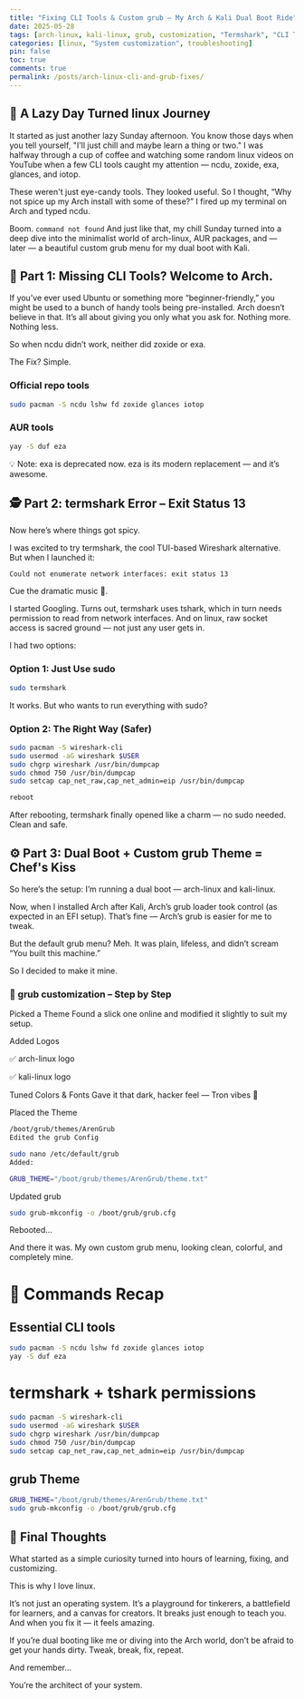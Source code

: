 ```yaml
---
title: "Fixing CLI Tools & Custom grub – My Arch & Kali Dual Boot Ride"
date: 2025-05-28
tags: [arch-linux, kali-linux, grub, customization, "Termshark", "CLI Tools", troubleshooting, linux]
categories: [linux, "System customization", troubleshooting]
pin: false
toc: true
comments: true
permalink: /posts/arch-linux-cli-and-grub-fixes/
---
```


## 🧭 A Lazy Day Turned linux Journey

It started as just another lazy Sunday afternoon. You know those days when you tell yourself, "I'll just chill and maybe learn a thing or two." I was halfway through a cup of coffee and watching some random linux videos on YouTube when a few CLI tools caught my attention — ncdu, zoxide, exa, glances, and iotop.

These weren't just eye-candy tools. They looked useful. So I thought, “Why not spice up my Arch install with some of these?” I fired up my terminal on Arch and typed ncdu.

Boom.
`command not found`
And just like that, my chill Sunday turned into a deep dive into the minimalist world of arch-linux, AUR packages, and — later — a beautiful custom grub menu for my dual boot with Kali.

## 🚧 Part 1: Missing CLI Tools? Welcome to Arch.

If you’ve ever used Ubuntu or something more “beginner-friendly,” you might be used to a bunch of handy tools being pre-installed. Arch doesn’t believe in that. It’s all about giving you only what you ask for. Nothing more. Nothing less.

So when ncdu didn’t work, neither did zoxide or exa.

The Fix? Simple.

### Official repo tools

```bash
sudo pacman -S ncdu lshw fd zoxide glances iotop
```

### AUR tools

```bash
yay -S duf eza
```

💡 Note: exa is deprecated now. eza is its modern replacement — and it’s awesome.

## 🕵️ Part 2: termshark Error – Exit Status 13

Now here’s where things got spicy.

I was excited to try termshark, the cool TUI-based Wireshark alternative. But when I launched it:

```bash
Could not enumerate network interfaces: exit status 13
```

Cue the dramatic music 🎻.

I started Googling. Turns out, termshark uses tshark, which in turn needs permission to read from network interfaces. And on linux, raw socket access is sacred ground — not just any user gets in.

I had two options:

### Option 1: Just Use sudo

```bash
sudo termshark
```

It works. But who wants to run everything with sudo?

### Option 2: The Right Way (Safer)

```bash
sudo pacman -S wireshark-cli
sudo usermod -aG wireshark $USER
sudo chgrp wireshark /usr/bin/dumpcap
sudo chmod 750 /usr/bin/dumpcap
sudo setcap cap_net_raw,cap_net_admin=eip /usr/bin/dumpcap
```

```bash
reboot
```

After rebooting, termshark finally opened like a charm — no sudo needed. Clean and safe.

## ⚙️ Part 3: Dual Boot + Custom grub Theme = Chef's Kiss

So here’s the setup: I’m running a dual boot — arch-linux and kali-linux.

Now, when I installed Arch after Kali, Arch’s grub loader took control (as expected in an EFI setup). That’s fine — Arch’s grub is easier for me to tweak.

But the default grub menu? Meh.
It was plain, lifeless, and didn’t scream “You built this machine.”

So I decided to make it mine.

### 🎨 grub customization – Step by Step

Picked a Theme
Found a slick one online and modified it slightly to suit my setup.

Added Logos

✅ arch-linux logo

✅ kali-linux logo

Tuned Colors & Fonts
Gave it that dark, hacker feel — Tron vibes 🌌

Placed the Theme

```bash
/boot/grub/themes/ArenGrub
Edited the grub Config
```

```bash
sudo nano /etc/default/grub
Added:
```

```bash
GRUB_THEME="/boot/grub/themes/ArenGrub/theme.txt"
```

Updated grub

```bash
sudo grub-mkconfig -o /boot/grub/grub.cfg
```

Rebooted…

And there it was.
My own custom grub menu, looking clean, colorful, and completely mine.

# 🧪 Commands Recap

## Essential CLI tools

```bash
sudo pacman -S ncdu lshw fd zoxide glances iotop
yay -S duf eza
```

# termshark + tshark permissions

```bash
sudo pacman -S wireshark-cli
sudo usermod -aG wireshark $USER
sudo chgrp wireshark /usr/bin/dumpcap
sudo chmod 750 /usr/bin/dumpcap
sudo setcap cap_net_raw,cap_net_admin=eip /usr/bin/dumpcap
```

## grub Theme

```bash
GRUB_THEME="/boot/grub/themes/ArenGrub/theme.txt"
sudo grub-mkconfig -o /boot/grub/grub.cfg
```

## 🧠 Final Thoughts

What started as a simple curiosity turned into hours of learning, fixing, and customizing.

This is why I love linux.

It’s not just an operating system. It’s a playground for tinkerers, a battlefield for learners, and a canvas for creators. It breaks just enough to teach you. And when you fix it — it feels amazing.

If you’re dual booting like me or diving into the Arch world, don’t be afraid to get your hands dirty. Tweak, break, fix, repeat.

And remember…

You’re the architect of your system.

